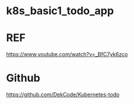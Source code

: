 # k8s_basic1_todo_app

# REF
https://www.youtube.com/watch?v=_BfC7yk6zco
# Github
https://github.com/DekCode/Kubernetes-todo
